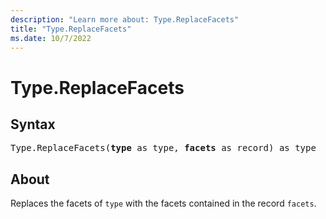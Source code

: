 ```yaml
---
description: "Learn more about: Type.ReplaceFacets"
title: "Type.ReplaceFacets"
ms.date: 10/7/2022
---
```

# Type.ReplaceFacets

## Syntax

<pre>
Type.ReplaceFacets(<b>type</b> as type, <b>facets</b> as record) as type
</pre>

## About

Replaces the facets of `type` with the facets contained in the record `facets`.
